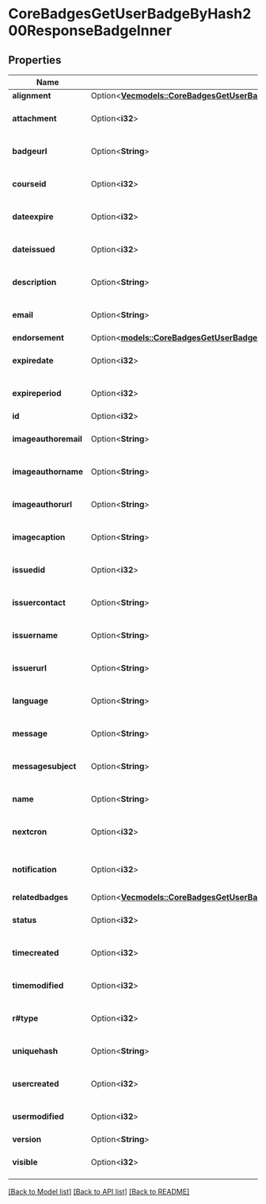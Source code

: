 # CoreBadgesGetUserBadgeByHash200ResponseBadgeInner

## Properties

Name | Type | Description | Notes
------------ | ------------- | ------------- | -------------
**alignment** | Option<[**Vec<models::CoreBadgesGetUserBadgeByHash200ResponseBadgeInnerAlignmentInner>**](core_badges_get_user_badge_by_hash_200_response_badge_inner_alignment_inner.md)> |  | [optional]
**attachment** | Option<**i32**> | Attachment | [optional][default to 1]
**badgeurl** | Option<**String**> | Badge URL | [optional][default to null]
**courseid** | Option<**i32**> | Course id | [optional][default to null]
**dateexpire** | Option<**i32**> | Date expire | [optional][default to null]
**dateissued** | Option<**i32**> | Date issued | [optional][default to 0]
**description** | Option<**String**> | Badge description | [optional][default to null]
**email** | Option<**String**> | User email | [optional][default to null]
**endorsement** | Option<[**models::CoreBadgesGetUserBadgeByHash200ResponseBadgeInnerEndorsement**](core_badges_get_user_badge_by_hash_200_response_badge_inner_endorsement.md)> |  | [optional]
**expiredate** | Option<**i32**> | Expire date | [optional][default to null]
**expireperiod** | Option<**i32**> | Expire period | [optional][default to null]
**id** | Option<**i32**> | Badge id | [optional]
**imageauthoremail** | Option<**String**> | Email of the image author | [optional][default to null]
**imageauthorname** | Option<**String**> | Name of the image author | [optional][default to null]
**imageauthorurl** | Option<**String**> | URL of the image author | [optional][default to null]
**imagecaption** | Option<**String**> | Caption of the image | [optional][default to null]
**issuedid** | Option<**i32**> | Issued id | [optional][default to null]
**issuercontact** | Option<**String**> | Issuer contact | [optional][default to null]
**issuername** | Option<**String**> | Issuer name | [optional][default to null]
**issuerurl** | Option<**String**> | Issuer URL | [optional][default to null]
**language** | Option<**String**> | Language | [optional][default to null]
**message** | Option<**String**> | Message | [optional][default to null]
**messagesubject** | Option<**String**> | Message subject | [optional][default to null]
**name** | Option<**String**> | Badge name | [optional][default to null]
**nextcron** | Option<**i32**> | Next cron | [optional][default to null]
**notification** | Option<**i32**> | Whether to notify when badge is awarded | [optional][default to 1]
**relatedbadges** | Option<[**Vec<models::CoreBadgesGetUserBadgeByHash200ResponseBadgeInnerRelatedbadgesInner>**](core_badges_get_user_badge_by_hash_200_response_badge_inner_relatedbadges_inner.md)> |  | [optional]
**status** | Option<**i32**> | Status | [optional][default to 0]
**timecreated** | Option<**i32**> | Time created | [optional][default to 0]
**timemodified** | Option<**i32**> | Time modified | [optional][default to 0]
**r#type** | Option<**i32**> | Type | [optional][default to 1]
**uniquehash** | Option<**String**> | Unique hash | [optional][default to null]
**usercreated** | Option<**i32**> | User created | [optional][default to null]
**usermodified** | Option<**i32**> | User modified | [optional][default to null]
**version** | Option<**String**> | Version | [optional]
**visible** | Option<**i32**> | Visible | [optional][default to 0]

[[Back to Model list]](../README.md#documentation-for-models) [[Back to API list]](../README.md#documentation-for-api-endpoints) [[Back to README]](../README.md)



